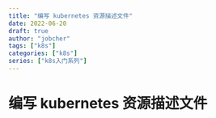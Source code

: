 ```yaml
---
title: "编写 kubernetes 资源描述文件"
date: 2022-06-20
draft: true
author: "jobcher"
tags: ["k8s"]
categories: ["k8s"]
series: ["k8s入门系列"]
---
```


# 编写 kubernetes 资源描述文件
